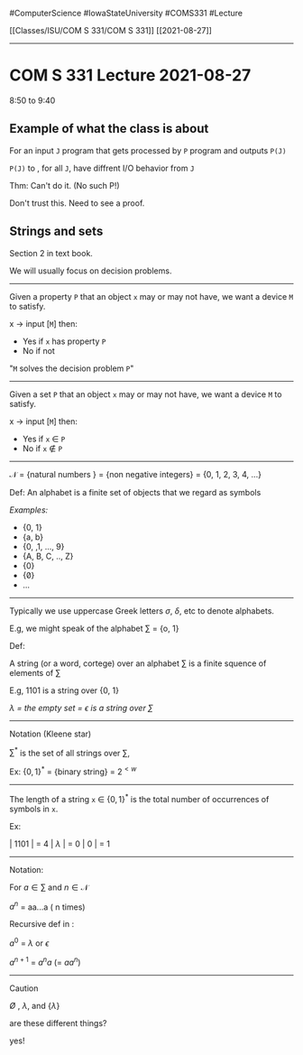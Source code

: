 #ComputerScience  #IowaStateUniversity  #COMS331 
#Lecture

[[Classes/ISU/COM S 331/COM S 331]] [[2021-08-27]]

---

# COM S 331 Lecture 2021-08-27

8:50 to 9:40

## Example of what the class is about 

For an input `J` program that gets processed by `P` program and outputs `P(J)` 

`P(J)` to , for all `J`,  have diffrent I/O behavior from `J` 

Thm:
Can't do it. (No such P!)

Don't trust this. Need to see a proof.


## Strings and sets
Section 2 in text book.

We will usually focus on decision problems.

---

Given a property `P` that an object `x` may or may not have, we want a device `M` to satisfy.

x -> input [`M`] then:
- Yes if `x` has property `P`
- No if not

"`M` solves the decision problem `P`"

---

Given a set `P` that an object `x` may or may not have, we want a device `M` to satisfy.

x -> input [`M`] then:
- Yes if `x` $\in$ `P`
- No if `x` $\not\in$ `P`

--- 


$\mathcal{N}$ = {natural numbers } =  {non negative integers} = {0, 1, 2, 3, 4, ...}

Def: An alphabet is a finite set of objects that we regard as symbols

*Examples:*
* {0, 1} 
* {a, b}
* {0, ,1, ..., 9}
* {A, B, C, .., Z}
* {0}
* {$\not0$}
* ...


---

Typically we use uppercase Greek letters $\sigma$, $\delta$, etc to denote alphabets.

E.g, we might speak of the alphabet $\sum$ = {o, 1}

Def: 

A string (or a word, cortege) over an alphabet $\sum$ is a finite squence of elements of $\sum$

E.g,
1101 is a string over {0, 1}

*$\lambda$ = the empty set = $\epsilon$ is 
a string over $\sum$*

---

Notation (Kleene star)


$\sum^*$ is the set of all strings over $\sum$,

Ex:
$\{0, 1\}^*$ = {binary string} = $2^{<w}$

---

The length of a string `x` $\in$ $\{0,1\}^*$ is the total number of occurrences of symbols in `x`.

Ex: 

| 1101 | = 4
| $\lambda$ | = 0
| 0 | = 1

---
Notation: 

For $a \in \sum$ and $n \in \mathcal{N}$ 

$a^n$ = aa...a ( n times)

Recursive def in :

$a^0$ = $\lambda$ or $\epsilon$ 

$a^{n+1}$ = $a^n a$ (= $aa^n$)

---


Caution

$\not O$ , $\lambda$, and {$\lambda$}

are these different things? 

yes!